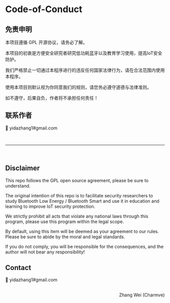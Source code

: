 # Code-of-Conduct

## 免责申明
本项目遵循 GPL 开源协议，请务必了解。

本项目的初衷是方便安全研究者研究低功耗蓝牙以及教育学习使用，提高IoT安全防护。

我们严格禁止一切通过本程序进行的违反任何国家法律行为，请在合法范围内使用本程序。

使用本项目则默认视为你同意我们的规则，请您务必遵守道德与法律准则。

如不遵守，后果自负，作者将不承担任何责任！

## 联系作者
:email: yidazhang1#gmail.com

<br>

****

<br>

## Disclaimer
This repo follows the GPL open source agreement, please be sure to understand.

The original intention of this repo is to facilitate security researchers to study Bluetooth Low Energy / Bluetooth Smart and use it in education and learning to improve IoT security protection.

We strictly prohibit all acts that violate any national laws through this program, please use this program within the legal scope.

By default, using this item will be deemed as your agreement to our rules. Please be sure to abide by the moral and legal standards.

If you do not comply, you will be responsible for the consequences, and the author will not bear any responsibility!

## Contact
:email: yidazhang1#gmail.com

<br>
<div align="right">
  <a ref="https://github.com/Charmve">Zhang Wei (Charmve)</a>
</div>

